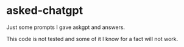 # asked-chatgpt
Just some prompts I gave askgpt and answers.

This code is not tested and some of it I know for a fact will not work.
